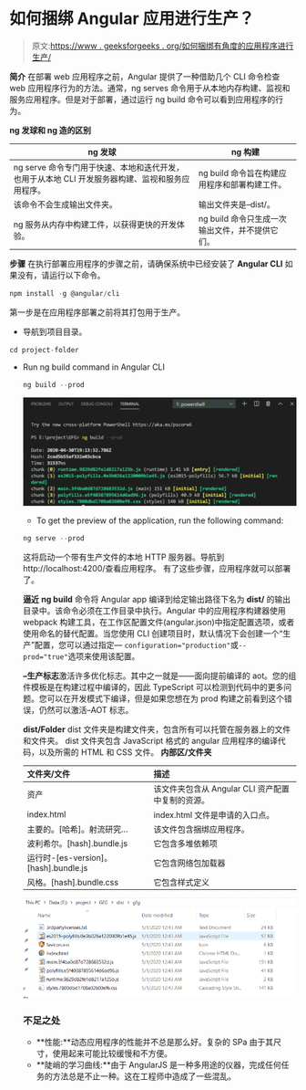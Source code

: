 # 如何捆绑 Angular 应用进行生产？

> 原文:[https://www . geeksforgeeks . org/如何捆绑有角度的应用程序进行生产/](https://www.geeksforgeeks.org/how-to-bundle-an-angular-app-for-production/)

**简介**
在部署 web 应用程序之前，Angular 提供了一种借助几个 CLI 命令检查 web 应用程序行为的方法。通常，ng serves 命令用于从本地内存构建、监视和服务应用程序。但是对于部署，通过运行 ng build 命令可以看到应用程序的行为。

**ng 发球和 ng 造的区别**

| ng 发球 | ng 构建 |
| --- | --- |
| ng serve 命令专门用于快速、本地和迭代开发，也用于从本地 CLI 开发服务器构建、监视和服务应用程序。 | ng build 命令旨在构建应用程序和部署构建工件。 |
| 该命令不会生成输出文件夹。 | 输出文件夹是–dist/。 |
| ng 服务从内存中构建工件，以获得更快的开发体验。 | ng build 命令只生成一次输出文件，并不提供它们。 |

**步骤**
在执行部署应用程序的步骤之前，请确保系统中已经安装了 **Angular CLI** 如果没有，请运行以下命令。

```ts
npm install -g @angular/cli
```

第一步是在应用程序部署之前将其打包用于生产。

*   导航到项目目录。

```ts
cd project-folder
```

*   Run ng build command in Angular CLI

    ```ts
    ng build --prod 
    ```

    ![](img/3b6965c7adfae69cb88a12ee0e29d0ba.png)

    *   To get the preview of the application, run the following command:

    ```ts
    ng serve --prod
    ```

    这将启动一个带有生产文件的本地 HTTP 服务器。导航到 http://localhost:4200/查看应用程序。
    有了这些步骤，应用程序就可以部署了。

    **逼近**
    **ng build** 命令将 Angular app 编译到给定输出路径下名为 **dist/** 的输出目录中。该命令必须在工作目录中执行。Angular 中的应用程序构建器使用 webpack 构建工具，在工作区配置文件(angular.json)中指定配置选项，或者使用命名的替代配置。当您使用 CLI 创建项目时，默认情况下会创建一个“生产”配置，您可以通过指定— `configuration="production"`或`--prod="true"`选项来使用该配置。

    **–生产标志**激活许多优化标志。其中之一就是——面向提前编译的 aot。您的组件模板是在构建过程中编译的，因此 TypeScript 可以检测到代码中的更多问题。您可以在开发模式下编译，但是如果您想在为 prod 构建之前看到这个错误，仍然可以激活–AOT 标志。

    **dist/Folder**
    dist 文件夹是构建文件夹，包含所有可以托管在服务器上的文件和文件夹。
    dist 文件夹包含 JavaScript 格式的 angular 应用程序的编译代码，以及所需的 HTML 和 CSS 文件。
    **内部区/文件夹**

    | 文件夹/文件 | 描述 |
    | --- | --- |
    | 资产 | 该文件夹包含从 Angular CLI 资产配置中复制的资源。 |
    | index.html | index.html 文件是申请的入口点。 |
    | 主要的。[哈希]。射流研究… | 该文件包含捆绑应用程序。 |
    | 波利希尔。[hash].bundle.js | 它包含多堆依赖项 |
    | 运行时-[es-version]。[hash].bundle.js | 它包含网络包加载器 |
    | 风格。[hash].bundle.css | 它包含样式定义 |

    ![](img/bd2a69daa337e6be55fc74324ebaf06a.png)

    ### 不足之处

    *   **性能:**动态应用程序的性能并不总是那么好。复杂的 SPa 由于其尺寸，使用起来可能比较缓慢和不方便。
    *   **陡峭的学习曲线:**由于 AngularJS 是一种多用途的仪器，完成任何任务的方法总是不止一种。这在工程师中造成了一些混乱。